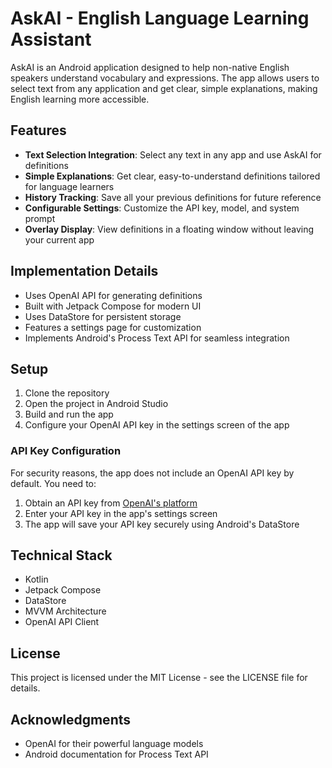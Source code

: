 # AskAI - English Language Learning Assistant

AskAI is an Android application designed to help non-native English speakers understand vocabulary and expressions. The app allows users to select text from any application and get clear, simple explanations, making English learning more accessible.

## Features

- **Text Selection Integration**: Select any text in any app and use AskAI for definitions
- **Simple Explanations**: Get clear, easy-to-understand definitions tailored for language learners
- **History Tracking**: Save all your previous definitions for future reference
- **Configurable Settings**: Customize the API key, model, and system prompt
- **Overlay Display**: View definitions in a floating window without leaving your current app

## Implementation Details

- Uses OpenAI API for generating definitions
- Built with Jetpack Compose for modern UI
- Uses DataStore for persistent storage
- Features a settings page for customization
- Implements Android's Process Text API for seamless integration

## Setup

1. Clone the repository
2. Open the project in Android Studio
3. Build and run the app
4. Configure your OpenAI API key in the settings screen of the app

### API Key Configuration

For security reasons, the app does not include an OpenAI API key by default. You need to:

1. Obtain an API key from [OpenAI's platform](https://platform.openai.com)
2. Enter your API key in the app's settings screen
3. The app will save your API key securely using Android's DataStore

## Technical Stack

- Kotlin
- Jetpack Compose
- DataStore
- MVVM Architecture
- OpenAI API Client

## License

This project is licensed under the MIT License - see the LICENSE file for details.

## Acknowledgments

- OpenAI for their powerful language models
- Android documentation for Process Text API
